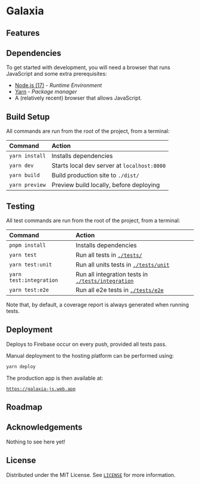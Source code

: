 # Galaxia

## Features

## Dependencies

To get started with development, you will need a browser that runs JavaScript and some extra prerequisites:

- [Node.js (17)](https://nodejs.org) - _Runtime Environment_
- [Yarn](https://yarnpkg.com/getting-started/install) - _Package manager_
- A (relatively recent) browser that allows JavaScript.

## Build Setup

All commands are run from the root of the project, from a terminal:

| Command            | Action                                       |
| :----------------- | :------------------------------------------- |
| `yarn install`     | Installs dependencies                        |
| `yarn dev`     | Starts local dev server at `localhost:8000`  |
| `yarn build`   | Build production site to `./dist/`      |
| `yarn preview` | Preview build locally, before deploying |

## Testing

All test commands are run from the root of the project, from a terminal:

| Command                     | Action                                                                  |
| :-------------------------- | :---------------------------------------------------------------------- |
| `pnpm install`              | Installs dependencies                                                   |
| `yarn test`             | Run all tests in [`./tests/`](tests)                                    |
| `yarn test:unit`        | Run all units tests in [`./tests/unit`](tests/unit)                     |
| `yarn test:integration` | Run all integration tests in [`./tests/integration`](tests/integration) |
| `yarn test:e2e`         | Run all e2e tests in [`./tests/e2e`](tests/e2e)                         |

Note that, by default, a coverage report is always generated when running tests.

## Deployment

Deploys to Firebase occur on every push, provided all tests pass.

Manual deployment to the hosting platform can be performed using:

```bash
yarn deploy
```

The production app is then available at:

[`https://galaxia-js.web.app`](https://galaxia-js.web.app)

## Roadmap

## Acknowledgements

Nothing to see here yet!

## License

Distributed under the MIT License. See [`LICENSE`](LICENSE) for more information.
